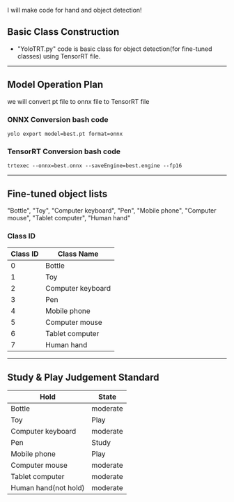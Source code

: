 I will make code for hand and object detection!  

## Basic Class Construction
- "YoloTRT.py" code is basic class for object detection(for fine-tuned classes) using TensorRT file.
---
## Model Operation Plan
we will convert pt file to onnx file to TensorRT file

### ONNX Conversion bash code
```
yolo export model=best.pt format=onnx
```

### TensorRT Conversion bash code
```
trtexec --onnx=best.onnx --saveEngine=best.engine --fp16
```
---
## Fine-tuned object lists
"Bottle", "Toy", "Computer keyboard", "Pen", "Mobile phone", "Computer mouse", "Tablet computer", "Human hand" <br/>

### Class ID 

| Class ID | Class Name | 
|------|----------------------------------|
| 0 | Bottle   |
| 1 | Toy  |
| 2 | Computer keyboard | 
| 3 | Pen  |
| 4 | Mobile phone  |
| 5 | Computer mouse  |
| 6 | Tablet computer  |
| 7 | Human hand  |

---
## Study & Play Judgement Standard
| Hold | State | 
|------|----------------------------------|
| Bottle   | moderate |
| Toy  | Play |
| Computer keyboard | moderate |
| Pen  | Study |
| Mobile phone  | Play |
| Computer mouse  | moderate |
| Tablet computer  | moderate |
| Human hand(not hold)  | moderate |
